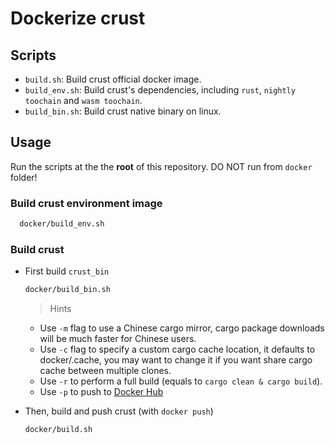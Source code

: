# Dockerize crust

## Scripts

- `build.sh`: Build crust official docker image.
- `build_env.sh`: Build crust's dependencies, including `rust`, `nightly toochain` and `wasm toochain`.
- `build_bin.sh`: Build crust native binary on linux.

## Usage

Run the scripts at the the ****root**** of this repository. DO NOT run from `docker` folder!

### Build crust environment image

```bash
  docker/build_env.sh
```

### Build crust

- First build `crust_bin`

    ```bash
    docker/build_bin.sh
    ```

    > Hints
      
  - Use `-m` flag to use a Chinese cargo mirror, cargo package downloads will be much faster for Chinese users.
  - Use `-c` flag to specify a custom cargo cache location,
        it defaults to docker/.cache, you may want to change it if you want share cargo cache between multiple clones.
  - Use `-r` to perform a full build (equals to `cargo clean & cargo build`).
  - Use `-p` to push to [Docker Hub](https://hub.docker.com/)

- Then, build and push crust (with `docker push`)

    ```bash
    docker/build.sh
    ```
